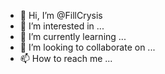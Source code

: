 - 👋 Hi, I’m @FillCrysis
- 👀 I’m interested in ...
- 🌱 I’m currently learning ...
- 💞️ I’m looking to collaborate on ...
- 📫 How to reach me ...

<!---
FillCrysis/FillCrysis is a ✨ special ✨ repository because its `README.md` (this file) appears on your GitHub profile.
You can click the Preview link to take a look at your changes.
--->
